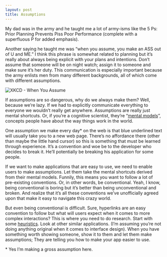 ```yaml
---
layout: post
title: Assumptions
---
```


My dad was in the army and he taught me a lot of army-isms like the 5 Ps: Prior Planning Prevents Piss Poor Performance (complete with a superfluous P for added emphasis).

Another saying he taught me was “when you assume, you make an ASS out of U and ME.” I think this phrase is somewhat related to planning but it’s really about always being explicit with your plans and intentions. Don’t assume that someone will be on night watch; assign it to someone and make sure it’s her duty. This communication is especially important because the army enlists men from many different backgrounds, all of which come with different assumptions.

<img alt="XKCD - When You Assume" src="http://imgs.xkcd.com/comics/when_you_assume.png" class="img-responsive">

If assumptions are so dangerous, why do we always make them? Well, because we’re lazy. If we had to explicitly communicate everything to everyone we wouldn’t really get anywhere. Assumptions are really just mental shortcuts. Or, if you’re a cognitive scientist, they’re “[mental models](http://en.wikipedia.org/wiki/Mental_model)”, concepts people have about the way things work in the world.

One assumption we make every day* on the web is that blue underlined text will usually take you to a new web page. There’s no affordance there (other than maybe the little hand cursor) so this is something that must be learned through experience. It’s a convention and woe be to the developer who decides to break it. He’ll potentially be breaking his application for some people.

If we want to make applications that are easy to use, we need to enable users to make assumptions. Let them take the mental shortcuts derived from their mental models. Funnily, this means you want to follow a lot of pre-existing conventions. Or, in other words, be conventional. Yeah, I know, being conventional is boring but it’s better than being unconventional and broken. And realize that it’s all these conventions we’ve unofficially agreed upon that make it easy to navigate this crazy world.

But even being conventional is difficult. Sure, hyperlinks are an easy convention to follow but what will users expect when it comes to more complex interactions? This is where you need to do research. Start with some [heuristics](http://www.nngroup.com/articles/ten-usability-heuristics/). Look at other similar applications. (I’m assuming you’re not doing anything original when it comes to interface design). When you have something worth showing someone, show it to them and let them make assumptions; They are telling you how to make your app easier to use.

\* Yes I’m making a gross assumption here.
